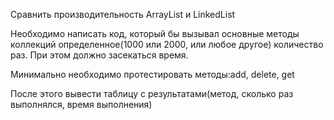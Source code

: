 Сравнить производительность ArrayList и LinkedList

Необходимо написать код, который бы вызывал основные методы коллекций определенное(1000 или 2000, или любое другое) количество раз. При этом должно засекаться время.

Минимально необходимо протестировать методы:add, delete, get

После этого вывести таблицу с результатами(метод, сколько раз выполнялся, время выполнения)
